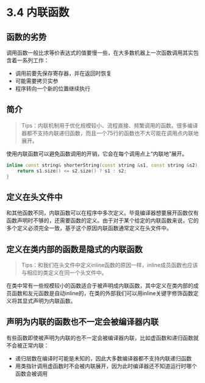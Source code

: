 # 3.4 内联函数

## 函数的劣势

调用函数一般比求等价表达式的值要慢一些，在大多数机器上一次函数调用其实包含着一系列工作：

* 调用前要先保存寄存器，并在返回时恢复
* 可能需要拷贝实参
* 程序转向一个新的位置继续执行

## 简介

> Tips：内联机制用于优化规模较小、流程直接、频繁调用的函数。很多编译器都不支持内联递归函数，而且一个75行的函数也不大可能在调用点内联地展开。

使用内联函数可以避免函数调用的开销，它会在每个调用点上“内联地”展开。

```c++
inline const string& shorterString(const string &s1, const string &s2) {
    return s1.size() <= s2.size() ? s1 : s2;
}
```

## 定义在头文件中

和其他函数不同，内联函数可以在程序中多次定义。毕竟编译器想要展开函数仅有函数声明时不够的，还需要函数的定义。由于对于某个给定的内联函数来说，它的多个定义必须完全一致，基于这个原因内联函数通常定义在头文件中。

## 定义在类内部的函数是隐式的内联函数

> Tips：和我们在头文件中定义inline函数的原因一样，inline成员函数也应该与相应的类定义在同一个头文件中。

在类中常有一些规模较小的函数适合于被声明成内联函数，其中定义在类内部的成员函数和友元函数是自动inline的，在类的外部我们可以用inline关键字修饰函数定义将其显式声明为内联函数。

## 声明为内联的函数也不一定会被编译器内联

有些函数即使被声明为内联的也不一定会被编译器内联，比如虚函数和递归函数就不会被正常内联：

* 递归层数在编译时可能是未知的，因此大多数编译器都不支持内联递归函数
* 用类指针调用虚函数时不会被内联展开，因为此时编译器还不知道运行时哪个函数会被调用

